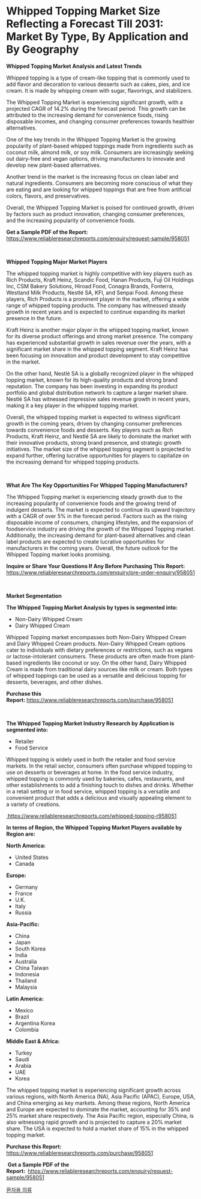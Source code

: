 <p><h1>Whipped Topping Market Size Reflecting a Forecast Till 2031: Market By Type, By Application and By Geography</h1></p><p><strong>Whipped Topping Market Analysis and Latest Trends</strong></p>
<p><p>Whipped topping is a type of cream-like topping that is commonly used to add flavor and decoration to various desserts such as cakes, pies, and ice cream. It is made by whipping cream with sugar, flavorings, and stabilizers.</p><p>The Whipped Topping Market is experiencing significant growth, with a projected CAGR of 14.2% during the forecast period. This growth can be attributed to the increasing demand for convenience foods, rising disposable incomes, and changing consumer preferences towards healthier alternatives. </p><p>One of the key trends in the Whipped Topping Market is the growing popularity of plant-based whipped toppings made from ingredients such as coconut milk, almond milk, or soy milk. Consumers are increasingly seeking out dairy-free and vegan options, driving manufacturers to innovate and develop new plant-based alternatives.</p><p>Another trend in the market is the increasing focus on clean label and natural ingredients. Consumers are becoming more conscious of what they are eating and are looking for whipped toppings that are free from artificial colors, flavors, and preservatives.</p><p>Overall, the Whipped Topping Market is poised for continued growth, driven by factors such as product innovation, changing consumer preferences, and the increasing popularity of convenience foods.</p></p>
<p><strong>Get a Sample PDF of the Report:&nbsp;</strong> <a href="https://www.reliableresearchreports.com/enquiry/request-sample/958051">https://www.reliableresearchreports.com/enquiry/request-sample/958051</a></p>
<p>&nbsp;</p>
<p><strong>Whipped Topping Major Market Players</strong></p>
<p><p>The whipped topping market is highly competitive with key players such as Rich Products, Kraft Heinz, Scandic Food, Hanan Products, Fuji Oil Holdings Inc, CSM Bakery Solutions, Hiroad Food, Conagra Brands, Fonterra, Westland Milk Products, Nestlé SA, KFI, and Senpai Food. Among these players, Rich Products is a prominent player in the market, offering a wide range of whipped topping products. The company has witnessed steady growth in recent years and is expected to continue expanding its market presence in the future.</p><p>Kraft Heinz is another major player in the whipped topping market, known for its diverse product offerings and strong market presence. The company has experienced substantial growth in sales revenue over the years, with a significant market share in the whipped topping segment. Kraft Heinz has been focusing on innovation and product development to stay competitive in the market.</p><p>On the other hand, Nestlé SA is a globally recognized player in the whipped topping market, known for its high-quality products and strong brand reputation. The company has been investing in expanding its product portfolio and global distribution network to capture a larger market share. Nestlé SA has witnessed impressive sales revenue growth in recent years, making it a key player in the whipped topping market.</p><p>Overall, the whipped topping market is expected to witness significant growth in the coming years, driven by changing consumer preferences towards convenience foods and desserts. Key players such as Rich Products, Kraft Heinz, and Nestlé SA are likely to dominate the market with their innovative products, strong brand presence, and strategic growth initiatives. The market size of the whipped topping segment is projected to expand further, offering lucrative opportunities for players to capitalize on the increasing demand for whipped topping products.</p></p>
<p>&nbsp;</p>
<p><strong>What Are The Key Opportunities For Whipped Topping Manufacturers?</strong></p>
<p><p>The Whipped Topping market is experiencing steady growth due to the increasing popularity of convenience foods and the growing trend of indulgent desserts. The market is expected to continue its upward trajectory with a CAGR of over 5% in the forecast period. Factors such as the rising disposable income of consumers, changing lifestyles, and the expansion of foodservice industry are driving the growth of the Whipped Topping market. Additionally, the increasing demand for plant-based alternatives and clean label products are expected to create lucrative opportunities for manufacturers in the coming years. Overall, the future outlook for the Whipped Topping market looks promising.</p></p>
<p><strong>Inquire or Share Your Questions If Any Before Purchasing This Report:</strong> <a href="https://www.reliableresearchreports.com/enquiry/pre-order-enquiry/958051">https://www.reliableresearchreports.com/enquiry/pre-order-enquiry/958051</a></p>
<p>&nbsp;</p>
<p><strong>Market Segmentation</strong></p>
<p><strong>The Whipped Topping Market Analysis by types is segmented into:</strong></p>
<p><ul><li>Non-Dairy Whipped Cream</li><li>Dairy Whipped Cream</li></ul></p>
<p><p>Whipped Topping market encompasses both Non-Dairy Whipped Cream and Dairy Whipped Cream products. Non-Dairy Whipped Cream options cater to individuals with dietary preferences or restrictions, such as vegans or lactose-intolerant consumers. These products are often made from plant-based ingredients like coconut or soy. On the other hand, Dairy Whipped Cream is made from traditional dairy sources like milk or cream. Both types of whipped toppings can be used as a versatile and delicious topping for desserts, beverages, and other dishes.</p></p>
<p><strong>Purchase this Report:&nbsp;</strong><a href="https://www.reliableresearchreports.com/purchase/958051">https://www.reliableresearchreports.com/purchase/958051</a></p>
<p>&nbsp;</p>
<p><strong>The Whipped Topping Market Industry Research by Application is segmented into:</strong></p>
<p><ul><li>Retailer</li><li>Food Service</li></ul></p>
<p><p>Whipped topping is widely used in both the retailer and food service markets. In the retail sector, consumers often purchase whipped topping to use on desserts or beverages at home. In the food service industry, whipped topping is commonly used by bakeries, cafes, restaurants, and other establishments to add a finishing touch to dishes and drinks. Whether in a retail setting or in food service, whipped topping is a versatile and convenient product that adds a delicious and visually appealing element to a variety of creations.</p></p>
<p><a href="https://www.reliableresearchreports.com/whipped-topping-r958051">&nbsp;https://www.reliableresearchreports.com/whipped-topping-r958051</a></p>
<p><strong>In terms of Region, the Whipped Topping Market Players available by Region are:</strong></p>
<p>
    <p> <strong> North America: </strong>
        <ul>
            <li>United States</li>
            <li>Canada</li>
        </ul>
        </p> 
    <p> <strong> Europe: </strong>
        <ul>
            <li>Germany</li>
            <li>France</li>
            <li>U.K.</li>
            <li>Italy</li>
            <li>Russia</li>
        </ul>
        </p> 
    <p> <strong> Asia-Pacific: </strong>
        <ul>
            <li>China</li>
            <li>Japan</li>
            <li>South Korea</li>
            <li>India</li>
            <li>Australia</li>
            <li>China Taiwan</li>
            <li>Indonesia</li>
            <li>Thailand</li>
            <li>Malaysia</li>
        </ul>
        </p> 
    <p> <strong> Latin America: </strong>
        <ul>
            <li>Mexico</li>
            <li>Brazil</li>
            <li>Argentina Korea</li>
            <li>Colombia</li>
        </ul>
        </p> 
    <p> <strong> Middle East & Africa: </strong>
        <ul>
            <li>Turkey</li>
            <li>Saudi</li>
            <li>Arabia</li>
            <li>UAE</li>
            <li>Korea</li>
        </ul>
    </p>
    </p>
<p><p>The whipped topping market is experiencing significant growth across various regions, with North America (NA), Asia Pacific (APAC), Europe, USA, and China emerging as key markets. Among these regions, North America and Europe are expected to dominate the market, accounting for 35% and 25% market share respectively. The Asia Pacific region, especially China, is also witnessing rapid growth and is projected to capture a 20% market share. The USA is expected to hold a market share of 15% in the whipped topping market.</p></p>
<p><strong>Purchase this Report: </strong><a href="https://www.reliableresearchreports.com/purchase/958051">https://www.reliableresearchreports.com/purchase/958051</a></p>
<p>&nbsp;<strong>Get a Sample PDF of the Report:&nbsp;&nbsp;</strong><a href="https://www.reliableresearchreports.com/enquiry/request-sample/958051">https://www.reliableresearchreports.com/enquiry/request-sample/958051</a></p>
<p><strong></strong></p>
<p><p><a href="https://medium.com/@leonidasalazar756/%ED%99%98%EC%9E%90%EC%9A%A9-%EC%9D%98%EB%B3%B5-%EC%8B%9C%EC%9E%A5-%EA%B2%BD%EC%9F%81-%EB%B6%84%EC%84%9D-%EC%8B%9C%EC%9E%A5-%EB%8F%99%ED%96%A5-%EB%B0%8F-2031%EB%85%84%EA%B9%8C%EC%A7%80%EC%9D%98-%EC%98%88%EC%B8%A1-55c54a9daad2">환자용 의류</a></p></p>